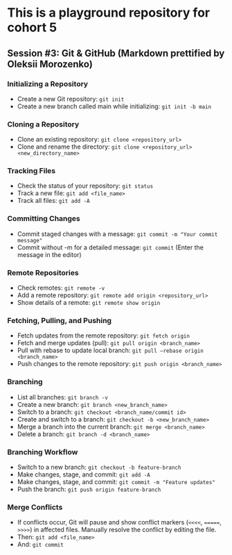 # This is a playground repository for cohort 5

## Session #3: Git & GitHub (Markdown prettified by Oleksii Morozenko)

### Initializing a Repository
- Create a new Git repository: `git init`
- Create a new branch called main while initializing: `git init -b main`

### Cloning a Repository
- Clone an existing repository: `git clone <repository_url>`
- Clone and rename the directory: `git clone <repository_url> <new_directory_name>`

### Tracking Files
- Check the status of your repository: `git status`
- Track a new file: `git add <file_name>`
- Track all files: `git add -A`

### Committing Changes
- Commit staged changes with a message: `git commit -m "Your commit message"`
- Commit without -m for a detailed message: `git commit` (Enter the message in the editor)

### Remote Repositories
- Check remotes: `git remote -v`
- Add a remote repository: `git remote add origin <repository_url>`
- Show details of a remote: `git remote show origin`

### Fetching, Pulling, and Pushing
- Fetch updates from the remote repository: `git fetch origin`
- Fetch and merge updates (pull): `git pull origin <branch_name>`
- Pull with rebase to update local branch: `git pull –rebase origin <branch_name>`
- Push changes to the remote repository: `git push origin <branch_name>`

### Branching
- List all branches: `git branch -v`
- Create a new branch: `git branch <new_branch_name>`
- Switch to a branch: `git checkout <branch_name/commit id>`
- Create and switch to a branch: `git checkout -b <new_branch_name>`
- Merge a branch into the current branch: `git merge <branch_name>`
- Delete a branch: `git branch -d <branch_name>`

### Branching Workflow
- Switch to a new branch: `git checkout -b feature-branch`
- Make changes, stage, and commit: `git add -A`
- Make changes, stage, and commit: `git commit -m "Feature updates"`
- Push the branch: `git push origin feature-branch`

### Merge Conflicts
- If conflicts occur, Git will pause and show conflict markers (`<<<<`, `=====`, `>>>>`) in affected files. Manually resolve the conflict by editing the file.
- Then: `git add <file_name>`
- And: `git commit`
